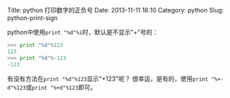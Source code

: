 Title: python 打印数字的正负号
Date: 2013-11-11 18:10
Category: python
Slug: python-print-sign

python中使用`print "%d"%i`时，默认是不显示"+"号的：

```python
>>> print "%d"%123  
123  
>>> print "%d"%-123  
-123
```

有没有方法在`print "%d"%123`显示"+123"呢？
很幸运，是有的，使用`print "%+-d"%123`或`print "%+d"%123`即可。 
